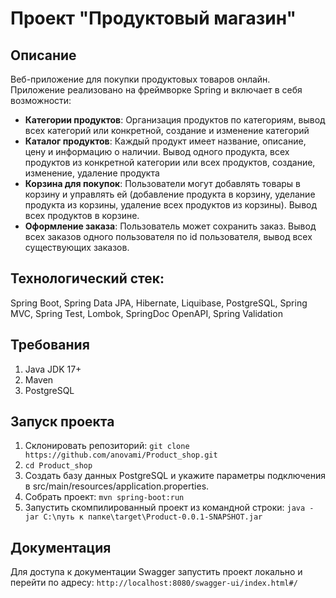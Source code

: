 # Проект "Продуктовый магазин"
## Описание

Веб-приложение для покупки продуктовых товаров онлайн. Приложение реализовано на фреймворке Spring и включает в себя возможности:

- **Категории продуктов**: Организация продуктов по категориям, вывод всех категорий или конкретной, создание и изменение категорий
- **Каталог продуктов**: Каждый продукт имеет название, описание, цену и информацию о наличии. Вывод одного продукта, всех продуктов из конкретной категории или всех продуктов, создание, изменение, удаление продукта
- **Корзина для покупок**: Пользователи могут добавлять товары в корзину и управлять ей (добавление продукта в корзину, уделание продукта из корзины, удаление всех продуктов из корзины). Вывод всех продуктов в корзине.
- **Оформление заказа**: Пользователь может сохранить заказ. Вывод всех заказов одного пользователя по id пользователя, вывод всех существующих заказов.

## Технологический стек:
Spring Boot, Spring Data JPA, Hibernate, Liquibase, PostgreSQL, Spring MVC, Spring Test, Lombok, SpringDoc OpenAPI, Spring Validation


## Требования
1. Java JDK 17+
2. Maven
3. PostgreSQL

## Запуск проекта
1. Склонировать репозиторий: `git clone https://github.com/anovami/Product_shop.git`
2. `cd Product_shop`
3. Создать базу данных PostgreSQL и укажите параметры подключения в src/main/resources/application.properties.
4. Собрать проект: `mvn spring-boot:run`
6. Запустить скомпилированный проект из командной строки: `java -jar C:\путь к папке\target\Product-0.0.1-SNAPSHOT.jar`


## Документация
Для доступа к документации Swagger запустить проект локально и перейти по адресу: `http://localhost:8080/swagger-ui/index.html#/`

  
